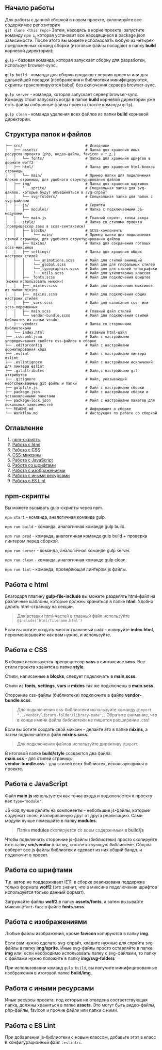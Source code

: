 ## Начало работы

Для работы с данной сборкой в новом проекте, склонируйте все содержимое репозитория <br>
`git clone <this repo>`
Затем, находясь в корне проекта, запустите команду `npm i`, которая установит все находящиеся в package.json зависимости.
После этого вы можете использовать любую из четырех предложенных команд сборки (итоговые файлы попадают в папку __build__ корневой директории): <br>

`gulp` - базовая команда, которая запускает сборку для разработки, используя browser-sync.

`gulp build` - команда для сборки продакшн-версии проекта или для дальнейшей посадки (изображения и библиотеки минифицируются, скрипты транспилируются babel) без включения сервера browser-sync.

`gulp server` - команда, которая запускает сервер browser-sync. Команду стоит запускать когда в папке __build__ корневой директории уже есть файлы собранные файлы проекта (после команды `gulp`).

`gulp clean` - команда удаления всех файлов из папки __build__ корневой директории.

## Структура папок и файлов

```
├── src/                             # Исходники
│   ├── assets/                      # Папка для хранения иных ресурсов проекта (php, видео-файлы, favicon и т.д.)
│   │   └── fonts/                   # Папка для хранения шрифтов в формате woff2
│   ├── html/                        # Папка для хранения html-блоков страницы
│   │   └── main/                    # Пример папки для подключения блоков страницы, для удобного структурирования файлов
│   ├── img/                         # Папка для хранения картинок
│   │   └── sprite/                  # Специальная папка для svg-файлов, которые будут объединяться в svg-спрайт
│   │   └── svg-folders/             # Специальная папка для папок с svg-файлами
│   ├── js/                          # Скрипты
│   │   ├── modules/                 # Папка с подключаемыми JS-модулями
│   │   └── main.js                  # Главный скрипт, точка входа
│   ├── style/                       # Папка со стилями проекта (препроцессор sass в scss-синтаксисе)
│   │   ├── blocks/                  # SCSS-компоненты
│   │   │    └── main/               # Пример папки для подключения стилей страницы, для удобного структурирования файлов
│   │   ├── mixins/                  # Папка для сохранения готовых scss-миксинов
│   │   ├── settings/                # Папка для хранения общих настроек стилей
│   │   │    └──_animations.scss     # Файл для стилей анимаций
│   │   │    └──_global.scss         # Файл для для глобальных стилей
│   │   │    └──_typographics.scss   # Файл для для стилей типографики
│   │   │    └──_utils.scss          # Файл для утилитарных классов
│   │   ├── _fonts.scss              # Файл для подключения шрифтов (можно использовать миксин)
│   │   ├── _mixins.scss             # Файл для подключения миксинов из папки mixins
│   │   ├── _mixins.scss             # Файл для подключения общих настроек стилей
│   │   ├── _vars.scss               # Файл для написания css- или scss-переменных
│   │   ├── main.scss                # Главный файл стилей
│   │   └── vendor-bundle.scss       # Файл для подключения стилей библиотек из папки vendor
│   ├── vendor/                      # Папка со сторонними библиотеками
│   └── index.html                   # Главный html-файл
├── .csscomb.json                    # Файл с настройками упорядочивания свойств css-файлов в сборке
├── .editorconfig                    # Файл с настройками форматирования кода
├── .eslint                          # Файл с настройками линтера eslint
├── .eslintignore                    # Файл с настройками исключений для линтера eslint
├── .gitattributes                   # Файл,с настройками git аттрибутов
├── .gitignore                       # Файл, указывающий неотслеживаемые git файлы и папки 
├── gulpfile.js                      # Файл с настройками сборки
├── package.json                     # Файл с настройками сборки и установленными пакетами
├── package-lock.json                # Файл с настройками пакетов для локальных зависимостей
└── README.md                        # Информация о сборке
└── Workflow.md                      # Инструкция по работе со сборкой
```

## Оглавление
1. [npm-скрипты](#npm-скрипты)
2. [Работа с html](#работа-с-html)
3. [Работа с CSS](#работа-с-css)
4. [CSS-миксины](#css-миксины)
5. [Работа с JavaScript](#работа-с-javascript)
6. [Работа со шрифтами](#работа-со-шрифтами)
7. [Работа с изображениями](#работа-с-изображениями)
8. [Работа с иными ресурсами](#работа-с-иными-ресурсами)
9. [Работа с ES Lint](#работа-с-es-lint)


## npm-скрипты

Вы можете вызывать gulp-скрипты через npm.

`npm start` - команда, аналогичная команде gulp.

`npm run build` - команда, аналогичная команде gulp build.

`npm run prod` - команда, аналогичная команде gulp build + проверка линтером перед сборкой.

`npm run server` - команда, аналогичная команде gulp server.

`npm run clean` - команда, аналогичная команде gulp clean.

`npm run lint` - команда, проверяющая линтером js файлы.

## Работа с html

Благодаря плагину __gulp-file-include__ вы можете разделять html-файл на различные шаблоны, которые должны храниться в папке __html__. Удобно делить html-страницу на секции.

> Для вставки html-частей в главный файл используйте `@include('html/filename.html')`

Если вы хотите создать многостраничный сайт - копируйте __index.html__, переименовывайте как вам нужно, и используйте.

## Работа с CSS

В сборке используется препроцессор __sass__ в синтаксисе __scss__. Все стили проекта хранятся в папке __style__.

Стили, написанные в __blocks__, следует подключать в __main.scss__.

Стили из __fonts__, __settings__, __vars__ и __mixins__ так же подключены в __main.scss__.

Сторонние css-файлы (библиотеки) подключите в файле __vendor-bundle.scss__.

> Для подключения css-библиотеки используйте команду `@import "../vendor/library-folder/library-name";`. Обратите внимание, что в конце имени файла библиотеки не пишется расширение .css!

Если вы хотите создать свой миксин - делайте это в папке __mixins__, а затем подключайте в файл __mixins.scss__.

> Для подключения файлов используйте директиву `@import`

В итоговой папке __build/style__ создаются два файла: <br> __main.css__ - для стилей страницы, <br> __vendor-bundle.css__ - для стилей всех библиотек, использующихся в проекте.

## Работа с JavaScript

Файл __main.js__ используется как точка входа и подключается к проекту как `type="module"`.

JS-код лучше делить на компоненты - небольшие js-файлы, которые содержат свою, изолированную друг от друга реализацию. Сами модули лучше помещайте в папку __modules__.
> Папка __modules__ скопируется со всем содержимым в __build/js__

Чтобы подключить сторонние js-файлы (библиотеки) просто скопируйте их в папку __src/vendor__ в папку, соответствующую библиотеке. Сборка соберет все js файлы библиотек и сделает из них общий бандл. и подключит в проект.

## Работа со шрифтами

Т.к. автор не поддерживает IE11, в сборке реализована поддержка только формата __woff2__ (это значит, что в миксине подключения шрифтов используется только данный формат).

Загружайте файлы __woff2__ в папку __assets/fonts__, а затем вызывайте миксин `@font-face` в файле __fonts.scss__.

## Работа с изображениями

Любые файлы изображений, кроме __favicon__ копируются в папку __img__.

Если вам нужно сделать svg-спрайт, кладите нужные для спрайта svg-файлы в папку __img/sprite__. Иные svg-файлы просто оставляйте в папке __img__ или, если необходимо использовать папку с svg-файлами, то папку с файлами нужно положить в папку __img/svg-folders__

При использовании команд `gulp build`, вы получите минифицированные изображения в итоговой папке __build/img__.

## Работа с иными ресурсами

Иные ресурсы проекта, под которые не отведена соответствующая папка, должны храниться в папке __assets__. Это могут быть видео-файлы, php-файлы, favicon и прочие файли или папки с ними.

## Работа с ES Lint

При добавлении js-библиотеки с новым классом, добавьте этот в класс в конфигурационный файл `.eslintrc`.

